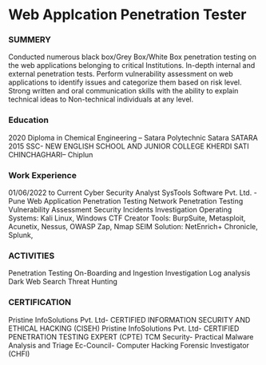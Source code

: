 # Web Applcation Penetration Tester
### SUMMERY
Conducted numerous black box/Grey Box/White Box penetration testing on the web applications belonging to critical 
Institutions. 
In-depth internal and external penetration tests. 
Perform vulnerability assessment on web applications to identify issues and categorize them 
based on risk level. 
Strong written and oral communication skills with the ability to explain technical ideas to 
Non-technical individuals at any level. 

### Education
2020 Diploma in Chemical Engineering – Satara Polytechnic Satara SATARA 
2015 SSC-                              NEW ENGLISH SCHOOL AND JUNIOR COLLEGE KHERDI SATI 
                                       CHINCHAGHARI– Chiplun 


### Work Experience
01/06/2022 to Current Cyber Security Analyst 
SysTools Software Pvt. Ltd. - Pune 
      Web Application Penetration Testing 
      Network Penetration Testing 
      Vulnerability Assessment 
      Security Incidents Investigation 
      Operating Systems: Kali Linux, Windows 
      CTF Creator 
      Tools: BurpSuite, Metasploit, Acunetix, Nessus, OWASP Zap, Nmap 
      SEIM Solution: NetEnrich+ Chronicle, Splunk, 

### ACTIVITIES 
  Penetration Testing 
  On-Boarding and Ingestion 
  Investigation
  Log analysis 
  Dark Web Search 
  Threat Hunting

### CERTIFICATION
  Pristine InfoSolutions Pvt. Ltd- CERTIFIED INFORMATION SECURITY AND ETHICAL HACKING (CISEH) 
  Pristine InfoSolutions Pvt. Ltd- CERTIFIED PENETRATION TESTING EXPERT (CPTE) 
  TCM Security- Practical Malware Analysis and Triage 
  Ec-Council- Computer Hacking Forensic Investigator (CHFI)

